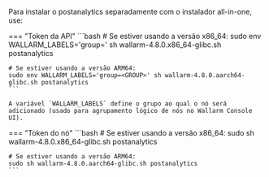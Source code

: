 Para instalar o postanalytics separadamente com o instalador all-in-one, use:

=== "Token da API"
    ```bash
    # Se estiver usando a versão x86_64:
    sudo env WALLARM_LABELS='group=<GROUP>' sh wallarm-4.8.0.x86_64-glibc.sh postanalytics

    # Se estiver usando a versão ARM64:
    sudo env WALLARM_LABELS='group=<GROUP>' sh wallarm-4.8.0.aarch64-glibc.sh postanalytics
    ```        

    A variável `WALLARM_LABELS` define o grupo ao qual o nó será adicionado (usado para agrupamento lógico de nós no Wallarm Console UI).

=== "Token do nó"
    ```bash
    # Se estiver usando a versão x86_64:
    sudo sh wallarm-4.8.0.x86_64-glibc.sh postanalytics

    # Se estiver usando a versão ARM64:
    sudo sh wallarm-4.8.0.aarch64-glibc.sh postanalytics
    ```